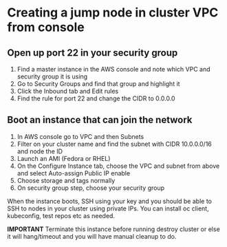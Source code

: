 # Creating a jump node in cluster VPC from console
## Open up port 22 in your security group
1. Find a master instance in the AWS console and note which VPC and security group it is using
1. Go to Security Groups and find that group and highlight it
1. Click the Inbound tab and Edit rules
1. Find the rule for port 22 and change the CIDR to 0.0.0.0

## Boot an instance that can join the network
1. In AWS console go to VPC and then Subnets
1. Filter on your cluster name and find the subnet with CIDR 10.0.0.0/16 and node the ID
1. Launch an AMI (Fedora or RHEL)
1. On the Configure Instance tab, choose the VPC and subnet from above and select Auto-assign Public IP enable
1. Choose storage and tags normally
1. On security group step, choose your security group 

When the instance boots, SSH using your key and you should be able to SSH to nodes in your cluster using private IPs.  You can install oc client, kubeconfig, test repos etc as needed.

**IMPORTANT** Terminate this instance before running destroy cluster or else it will hang/timeout and you will have manual cleanup to do.
